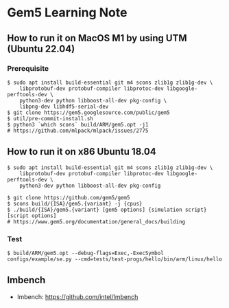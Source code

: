 # Gem5 Learning Note

## How to run it on MacOS M1 by using UTM (Ubuntu 22.04)

### Prerequisite
```shell
$ sudo apt install build-essential git m4 scons zlib1g zlib1g-dev \
    libprotobuf-dev protobuf-compiler libprotoc-dev libgoogle-perftools-dev \
    python3-dev python libboost-all-dev pkg-config \
    libpng-dev libhdf5-serial-dev
$ git clone https://gem5.googlesource.com/public/gem5
$ util/pre-commit-install.sh
$ python3 `which scons` build/ARM/gem5.opt -j1
# https://github.com/mlpack/mlpack/issues/2775
```
  
## How to run it on x86 Ubuntu 18.04
```shell
$ sudo apt install build-essential git m4 scons zlib1g zlib1g-dev \
    libprotobuf-dev protobuf-compiler libprotoc-dev libgoogle-perftools-dev \
    python3-dev python libboost-all-dev pkg-config

$ git clone https://github.com/gem5/gem5
$ scons build/{ISA}/gem5.{variant} -j {cpus}
$ ./build/{ISA}/gem5.{variant} [gem5 options] {simulation script} [script options]
# https://www.gem5.org/documentation/general_docs/building
```

### Test                                                              
```shell
$ build/ARM/gem5.opt --debug-flags=Exec,-ExecSymbol configs/example/se.py --cmd=tests/test-progs/hello/bin/arm/linux/hello
```
## lmbench
- lmbench: https://github.com/intel/lmbench


